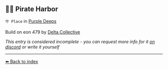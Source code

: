 ## 🏴‍☠️ Pirate Harbor

`🪧 Place` in [Purple Deeps](../refs/purple_deeps.md)

Build on eon 479 by [Delta Collective](../refs/delta_collective.md)

_This entry is considered incomplete - you can request more info for it [on discord](<https://discord.com/channels/562910943848169472/1173922660489633802>) or write it yourself_


----------
[⬅️ Back to index](/#a810_s)